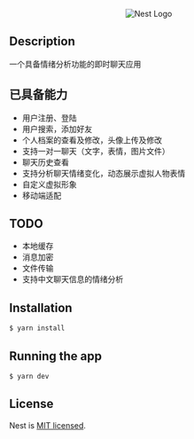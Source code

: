 <p align="center">
  <img src="https://chat-1318225819.cos.ap-shanghai.myqcloud.com/assets/cover.png" alt="Nest Logo" />
</p>

<!--   <p align="center">一个具备情绪分析功能的即时聊天应用</p> -->

</p>
  <!--[![Backers on Open Collective](https://opencollective.com/nest/backers/badge.svg)](https://opencollective.com/nest#backer)
  [![Sponsors on Open Collective](https://opencollective.com/nest/sponsors/badge.svg)](https://opencollective.com/nest#sponsor)-->

## Description

一个具备情绪分析功能的即时聊天应用

## 已具备能力

* 用户注册、登陆
* 用户搜索，添加好友
* 个人档案的查看及修改，头像上传及修改
* 支持一对一聊天（文字，表情，图片文件）
* 聊天历史查看
* 支持分析聊天情绪变化，动态展示虚拟人物表情
* 自定义虚拟形象
* 移动端适配

## TODO

* 本地缓存
* 消息加密
* 文件传输
* 支持中文聊天信息的情绪分析

## Installation

```bash
$ yarn install
```

## Running the app

```bash
$ yarn dev

```

## License

Nest is [MIT licensed](LICENSE).
